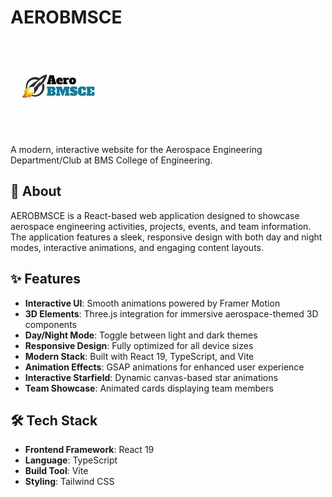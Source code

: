 # AEROBMSCE

![AEROBMSCE Logo](./public/aerobmsce.jpg)

A modern, interactive website for the Aerospace Engineering Department/Club at BMS College of Engineering.

## 🚀 About

AEROBMSCE is a React-based web application designed to showcase aerospace engineering activities, projects, events, and team information. The application features a sleek, responsive design with both day and night modes, interactive animations, and engaging content layouts.

## ✨ Features

- **Interactive UI**: Smooth animations powered by Framer Motion
- **3D Elements**: Three.js integration for immersive aerospace-themed 3D components
- **Day/Night Mode**: Toggle between light and dark themes
- **Responsive Design**: Fully optimized for all device sizes
- **Modern Stack**: Built with React 19, TypeScript, and Vite
- **Animation Effects**: GSAP animations for enhanced user experience
- **Interactive Starfield**: Dynamic canvas-based star animations
- **Team Showcase**: Animated cards displaying team members

## 🛠️ Tech Stack

- **Frontend Framework**: React 19
- **Language**: TypeScript
- **Build Tool**: Vite
- **Styling**: Tailwind CSS

  
